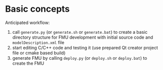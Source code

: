 # Basic concepts

Anticipated workflow:

1. call `generate.py` (or `generate.sh` or `generate.bat`) to create a basic directory
   structure for FMU development with initial source code and `modelDescription.xml` file
2. start editing C/C++ code and testing it (use prepared Qt creator project file or cmake based build)
3. generate FMU by calling `deploy.py` (or `deploy.sh` or `deploy.bat`) to create the FMU
